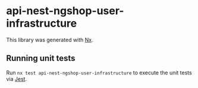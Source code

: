 # api-nest-ngshop-user-infrastructure

This library was generated with [Nx](https://nx.dev).

## Running unit tests

Run `nx test api-nest-ngshop-user-infrastructure` to execute the unit tests via [Jest](https://jestjs.io).
